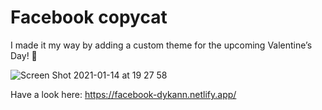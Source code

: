 # Facebook copycat

I made it my way by adding a custom theme for the upcoming Valentine’s Day! :sparkling_heart:

![Screen Shot 2021-01-14 at 19 27 58](https://user-images.githubusercontent.com/61904483/104633108-f464cb80-569e-11eb-9c8a-781a0ae0c01f.png)

Have a look here: https://facebook-dykann.netlify.app/

